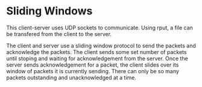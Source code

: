 Sliding Windows
==========
This client-server uses UDP sockets to communicate. Using rput, a file can be transfered from the client to the server.

The client and server use a sliding window protocol to send the packets and acknowledge the packets. The client sends some set number of packets until stoping and waiting for acknowledgement from the server. Once the server sends acknowledgement for a packet, the client slides over its window of packets it is currently sending. There can only be so many packets outstanding and unacknowledged at a time.